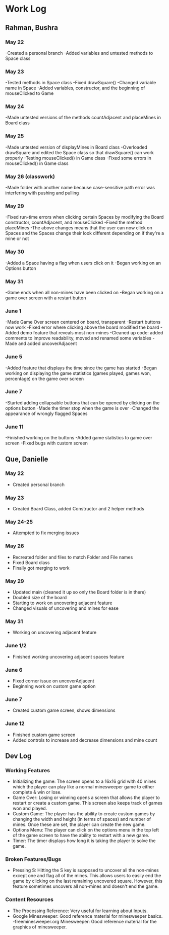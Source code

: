 # Work Log

## Rahman, Bushra

### May 22

-Created a personal branch
-Added variables and untested methods to Space class

### May 23

-Tested methods in Space class
-Fixed drawSquare()
-Changed variable name in Space
-Added variables, constructor, and the beginning of mouseClicked to Game

### May 24
-Made untested versions of the methods countAdjacent and placeMines in Board class

### May 25
-Made untested version of displayMines in Board class
-Overloaded drawSquare and edited the Space class so that drawSquare() can work properly
-Testing mouseClicked() in Game class
-Fixed some errors in mouseClicked() in Game class

### May 26 (classwork)
-Made folder with another name because case-sensitive path error was interfering with pushing and pulling

### May 29
-Fixed run-time errors when clicking certain Spaces by modifying the Board constructor, countAdjacent, and mouseClicked
-Fixed the method placeMines
-The above changes means that the user can now click on Spaces and the Spaces change their look different depending on if they're a mine or not

### May 30
-Added a Space having a flag when users click on it
-Began working on an Options button

### May 31
-Game ends when all non-mines have been clicked on
-Began working on a game over screen with a restart button

### June 1
-Made Game Over screen centered on board, transparent
-Restart buttons now work
-Fixed error where clicking above the board modified the board
-Added demo feature that reveals most non-mines
-Cleaned up code: added comments to improve readability, moved and renamed some variables
-Made and added uncoverAdjacent

### June 5
-Added feature that displays the time since the game has started
-Began working on displaying the game statistics (games played, games won, percentage) on the game over screen

### June 7
-Started adding collapsable buttons that can be opened by clicking on the options button
-Made the timer stop when the game is over
-Changed the appearance of wrongly flagged Spaces

### June 11
-Finished working on the buttons
-Added game statistics to game over screen
-Fixed bugs with custom screen

## Que, Danielle

### May 22
- Created personal branch

### May 23
- Created Board Class, added Constructor and 2 helper methods

### May 24-25
- Attempted to fix merging issues

### May 26
- Recreated folder and files to match Folder and File names
- Fixed Board class
- Finally got merging to work

### May 29
- Updated main (cleaned it up so only the Board folder is in there)
- Doubled size of the board
- Starting to work on uncovering adjacent feature
- Changed visuals of uncovering and mines for ease

### May 31
- Working on uncovering adjacent feature

### June 1/2
- Finished working uncovering adjacent spaces feature

### June 6
- Fixed corner issue on uncoverAdjacent
- Beginning work on custom game option

### June 7
- Created custom game screen, shows dimensions

### June 12
- Finished custom game screen
- Added controls to increase and decrease dimensions and mine count

## Dev Log

### Working Features
- Initializing the game: The screen opens to a 16x16 grid with 40 mines which the player can play like a normal minesweeper game to either complete & win or lose.
- Game Over: Losing or winning opens a screen that allows the player to restart or create a custom game. This screen also keeps track of games won and played.
- Custom Game: The player has the ability to create custom games by changing the width and height (in terms of spaces) and number of mines. Once these are set, the player can create the new game.
- Options Menu: The player can click on the options menu in the top left of the game screen to have the ability to restart with a new game.
- Timer: The timer displays how long it is taking the player to solve the game.

### Broken Features/Bugs
- Pressing S: Hitting the S key is supposed to uncover all the non-mines except one and flag all of the mines. This allows users to easily end the game by clicking on the last remaining uncovered square. However, this feature sometimes uncovers all non-mines and doesn't end the game. 

### Content Resources
- The Processing Reference: Very useful for learning about Inputs.
- Google Minesweeper: Good reference material for minesweeper basics.
-freeminesweeper.org Minesweeper: Good reference material for the graphics of minesweeper.
